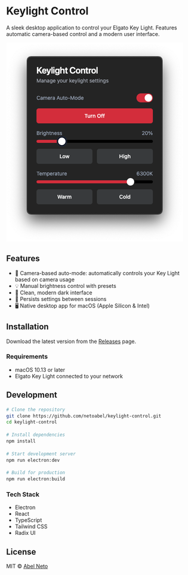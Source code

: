 # Keylight Control

A sleek desktop application to control your Elgato Key Light. Features automatic camera-based control and a modern user interface.

![App Screenshot](screenshots/app.png)

## Features

- 🎥 Camera-based auto-mode: automatically controls your Key Light based on camera usage
- 💡 Manual brightness control with presets
- 🎨 Clean, modern dark interface
- 💾 Persists settings between sessions
- 🖥️ Native desktop app for macOS (Apple Silicon & Intel)

## Installation

Download the latest version from the [Releases](https://github.com/netoabel/keylight-control/releases) page.

### Requirements

- macOS 10.13 or later
- Elgato Key Light connected to your network

## Development

```bash
# Clone the repository
git clone https://github.com/netoabel/keylight-control.git
cd keylight-control

# Install dependencies
npm install

# Start development server
npm run electron:dev

# Build for production
npm run electron:build
```

### Tech Stack

- Electron
- React
- TypeScript
- Tailwind CSS
- Radix UI

## License

MIT © [Abel Neto](https://github.com/netoabel)
